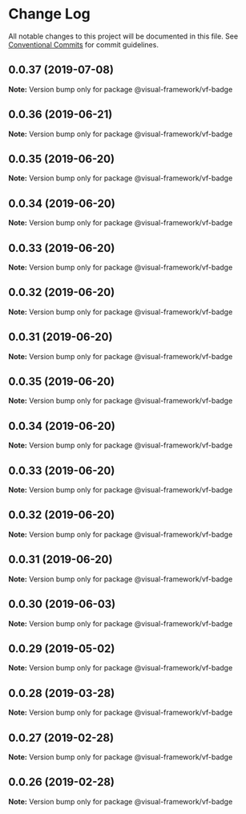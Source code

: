 # Change Log

All notable changes to this project will be documented in this file.
See [Conventional Commits](https://conventionalcommits.org) for commit guidelines.

## 0.0.37 (2019-07-08)

**Note:** Version bump only for package @visual-framework/vf-badge





## 0.0.36 (2019-06-21)

**Note:** Version bump only for package @visual-framework/vf-badge





## 0.0.35 (2019-06-20)

**Note:** Version bump only for package @visual-framework/vf-badge





## 0.0.34 (2019-06-20)

**Note:** Version bump only for package @visual-framework/vf-badge





## 0.0.33 (2019-06-20)

**Note:** Version bump only for package @visual-framework/vf-badge





## 0.0.32 (2019-06-20)

**Note:** Version bump only for package @visual-framework/vf-badge





## 0.0.31 (2019-06-20)

**Note:** Version bump only for package @visual-framework/vf-badge





## 0.0.35 (2019-06-20)

**Note:** Version bump only for package @visual-framework/vf-badge





## 0.0.34 (2019-06-20)

**Note:** Version bump only for package @visual-framework/vf-badge





## 0.0.33 (2019-06-20)

**Note:** Version bump only for package @visual-framework/vf-badge





## 0.0.32 (2019-06-20)

**Note:** Version bump only for package @visual-framework/vf-badge





## 0.0.31 (2019-06-20)

**Note:** Version bump only for package @visual-framework/vf-badge





## 0.0.30 (2019-06-03)

**Note:** Version bump only for package @visual-framework/vf-badge





## 0.0.29 (2019-05-02)

**Note:** Version bump only for package @visual-framework/vf-badge





## 0.0.28 (2019-03-28)

**Note:** Version bump only for package @visual-framework/vf-badge





## 0.0.27 (2019-02-28)

**Note:** Version bump only for package @visual-framework/vf-badge





## 0.0.26 (2019-02-28)

**Note:** Version bump only for package @visual-framework/vf-badge
